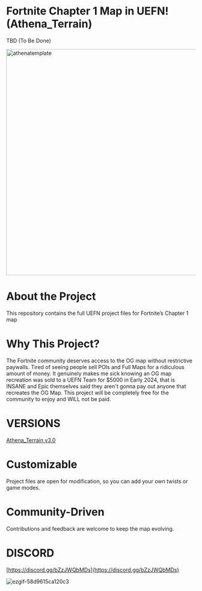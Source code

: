 # Fortnite Chapter 1 Map in UEFN! (Athena_Terrain)
TBD (To Be Done)

<img width="800" height="600" alt="athenatemplate" src="https://github.com/user-attachments/assets/b0673962-d123-4dc3-be3a-eb2c27eb1aae" />

# About the Project
This repository contains the full UEFN project files for Fortnite’s Chapter 1 map

# Why This Project?
The Fortnite community deserves access to the OG map without restrictive paywalls. Tired of seeing people sell POIs and Full Maps for a ridiculous amount of money. It genuinely makes me sick knowing an OG map recreation was sold to a UEFN Team for $5000 in Early 2024, that is INSANE and Epic themselves said they aren't gonna pay out anyone that recreates the OG Map. This project will be completely free for the community to enjoy and WILL not be paid.

# VERSIONS
[Athena_Terrain v3.0](https://github.com/zqvb/AthenaTemplate/tree/Fortnite-3.0)
# Customizable
Project files are open for modification, so you can add your own twists or game modes.

# Community-Driven
Contributions and feedback are welcome to keep the map evolving.

# DISCORD
[https://discord.gg/bZzJWQbMDs](https://discord.gg/bZzJWQbMDs)

![ezgif-58d9615ca120c3](https://github.com/user-attachments/assets/a4d4250f-6384-45d8-92d6-9055b065e06d)
